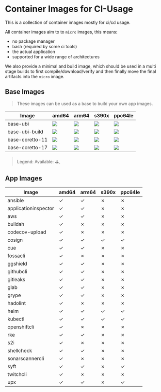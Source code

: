 # Container Images for CI-Usage

This is a collection of container images mostly for ci/cd usage.

All container images aim to to `micro` images, this means:

- no package manager
- bash (required by some ci tools)
- the actual application
- supported for a wide range of architectures

We also provide a minimal and build image, which should be used in a multi stage builds to first compile/download/verify and then finally move the final artifacts into the `micro` image.

## Base Images

> These images can be used as a base to build your own app images.

| Image           | amd64                                                                                                         | arm64                                                                                                            | s390x                                                                                                               | ppc64le                                                                                                               |
|-----------------|---------------------------------------------------------------------------------------------------------------|------------------------------------------------------------------------------------------------------------------|---------------------------------------------------------------------------------------------------------------------|-----------------------------------------------------------------------------------------------------------------------|
| base-ubi        | ![](https://img.shields.io/static/v1?style=flat-square&logo=redhat&label=linux/amd64&message=⛳&color=success) | ![](https://img.shields.io/static/v1?style=flat-square&logo=redhat&label=linux/arm64/v8&message=⛳&color=success) | ![](https://img.shields.io/static/v1?style=flat-square&logo=redhat&label=linux/s390x&message=⛳&color=success)       | ![](https://img.shields.io/static/v1?style=flat-square&logo=redhat&label=linux/ppc64le&message=⛳&color=success)       |
| base-ubi-build  | ![](https://img.shields.io/static/v1?style=flat-square&logo=redhat&label=linux/amd64&message=⛳&color=success) | ![](https://img.shields.io/static/v1?style=flat-square&logo=redhat&label=linux/arm64/v8&message=⛳&color=success) | ![](https://img.shields.io/static/v1?style=flat-square&logo=redhat&label=linux/s390x&message=⛳&color=success)       | ![](https://img.shields.io/static/v1?style=flat-square&logo=redhat&label=linux/ppc64le&message=⛳&color=success)       |
| base-coretto-11 | ![](https://img.shields.io/static/v1?style=flat-square&logo=redhat&label=linux/amd64&message=⛳&color=success) | ![](https://img.shields.io/static/v1?style=flat-square&logo=redhat&label=linux/arm64/v8&message=⛳&color=success) | ![](https://img.shields.io/static/v1?style=flat-square&logo=redhat&label=linux/s390x&message=⛄&color=informational) | ![](https://img.shields.io/static/v1?style=flat-square&logo=redhat&label=linux/ppc64le&message=⛄&color=informational) |
| base-coretto-17 | ![](https://img.shields.io/static/v1?style=flat-square&logo=redhat&label=linux/amd64&message=⛳&color=success) | ![](https://img.shields.io/static/v1?style=flat-square&logo=redhat&label=linux/arm64/v8&message=⛳&color=success) | ![](https://img.shields.io/static/v1?style=flat-square&logo=redhat&label=linux/s390x&message=⛄&color=informational) | ![](https://img.shields.io/static/v1?style=flat-square&logo=redhat&label=linux/ppc64le&message=⛄&color=informational) |

> Legend: Available: ⛳, 

## App Images

| Image                | amd64 | arm64 | s390x | ppc64le |
|----------------------|-------|-------|-------|---------|
| ansible              | ✓     | ✓     | ✗     | ✗       |
| applicationinspector | ✓     | ✓     | ✗     | ✗       |
| aws                  | ✓     | ✓     | ✗     | ✗       |
| buildah              | ✓     | ✗     | ✗     | ✗       |
| codecov-upload       | ✓     | ✗     | ✗     | ✗       |
| cosign               | ✓     | ✓     | ✓     | ✓       |
| cue                  | ✓     | ✓     | ✗     | ✗       |
| fossacli             | ✓     | ✗     | ✗     | ✗       |
| ggshield             | ✓     | ✓     | ✗     | ✗       |
| githubcli            | ✓     | ✓     | ✗     | ✗       |
| gitleaks             | ✓     | ✓     | ✗     | ✗       |
| glab                 | ✓     | ✓     | ✗     | ✗       |
| grype                | ✓     | ✓     | ✗     | ✗       |
| hadolint             | ✓     | ✗     | ✗     | ✗       |
| helm                 | ✓     | ✓     | ✓     | ✓       |
| kubectl              | ✓     | ✓     | ✓     | ✓       |
| openshiftcli         | ✓     | ✗     | ✗     | ✗       |
| rke                  | ✓     | ✓     | ✗     | ✗       |
| s2i                  | ✓     | ✗     | ✗     | ✗       |
| shellcheck           | ✓     | ✓     | ✗     | ✗       |
| sonarscannercli      | ✓     | ✗     | ✗     | ✗       |
| syft                 | ✓     | ✓     | ✗     | ✓       |
| twitchcli            | ✓     | ✗     | ✗     | ✗       |
| upx                  | ✓     | ✓     | ✗     | ✓       |
